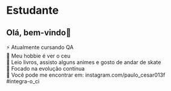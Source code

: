 <h1>Estudante</h1>
<h2>Olá, bem-vindo👋</h2>

<div>⚡ Atualmente cursando QA </div>
<div>🔭 Meu hobbie é ver o ceu</div>
<div>💬 Leio livros, assisto alguns animes e gosto de andar de skate</div>
<div>🎯 Focado na evolução contínua</div>
<div>👀 Você pode me encontrar em: instagram.com/paulo_cesar013f</div>
#integra-o_ci

